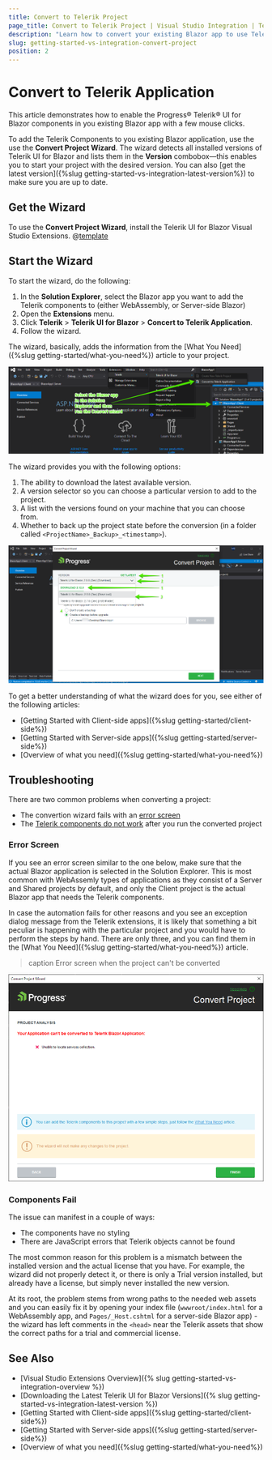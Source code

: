 ```yaml
---
title: Convert to Telerik Project
page_title: Convert to Telerik Project | Visual Studio Integration | Telerik UI for Blazor
description: "Learn how to convert your existing Blazor app to use Telerik components in it with a few clicks through our Visual Studio Templates."
slug: getting-started-vs-integration-convert-project
position: 2
---
```


# Convert to Telerik Application

This article demonstrates how to enable the Progress&reg; Telerik&reg; UI for Blazor components in you existing Blazor app with a few mouse clicks.

To add the Telerik Components to you existing Blazor application, use the use the **Convert Project Wizard**. The wizard detects all installed versions of Telerik UI for Blazor and lists them in the **Version** combobox&mdash;this enables you to start your project with the desired version. You can also [get the latest version]({%slug getting-started-vs-integration-latest-version%}) to make sure you are up to date.

## Get the Wizard

To use the **Convert Project Wizard**, install the Telerik UI for Blazor Visual Studio Extensions. @[template](/_contentTemplates/common/general-info.md#vsx-download)



## Start the Wizard

To start the wizard, do the following:

1. In the **Solution Explorer**, select the Blazor app you want to add the Telerik components to (either WebAssembly, or Server-side Blazor)
1. Open the **Extensions** menu.
1. Click **Telerik** > **Telerik UI for Blazor** > **Concert to Telerik Application**.
1. Follow the wizard.

The wizard, basically, adds the information from the [What You Need]({%slug getting-started/what-you-need%}) article to your project.
    
![Start the Convert Project Wizard](images/vs-ext-convert-project-entry.png)

The wizard provides you with the following options:

1. The ability to download the latest available version.
1. A version selector so you can choose a particular version to add to the project.
1. A list with the versions found on your machine that you can choose from.
1. Whether to back up the project state before the conversion (in a folder called `<ProjectName>_Backup>_<timestamp>`).

![The Convert Project Wizard Options](images/convert-project-wizard-options.png)



To get a better understanding of what the wizard does for you, see either of the following articles:

* [Getting Started with Client-side apps]({%slug getting-started/client-side%})
* [Getting Started with Server-side apps]({%slug getting-started/server-side%})
* [Overview of what you need]({%slug getting-started/what-you-need%})

## Troubleshooting

There are two common problems when converting a project:

* The convertion wizard fails with an [error screen](#error-screen)
* The [Telerik components do not work](#components-fail) after you run the converted project

### Error Screen

If you see an error screen similar to the one below, make sure that the actual Blazor application is selected in the Solution Explorer. This is most common with WebAssemly types of applications as they consist of a Server and Shared projects by default, and only the Client project is the actual Blazor app that needs the Telerik components.

In case the automation fails for other reasons and you see an exception dialog message from the Telerik extensions, it is likely that something a bit peculiar is happening with the particular project and you would have to perform the steps by hand. There are only three, and you can find them in the [What You Need]({%slug getting-started/what-you-need%}) article.

>caption Error screen when the project can't be converted

![The Convert Project Failed](images/convert-project-wizard-failed.png)


### Components Fail

The issue can manifest in a couple of ways:

* The components have no styling
* There are JavaScript errors that Telerik objects cannot be found

The most common reason for this problem is a mismatch between the installed version and the actual license that you have. For example, the wizard did not properly detect it, or there is only a Trial version installed, but already have a license, but simply never installed the new version.

At its root, the problem stems from wrong paths to the needed web assets and you can easily fix it by opening your index file (`wwwroot/index.html` for a WebAssembly app, and `Pages/_Host.cshtml` for a server-side Blazor app) - the wizard has left comments in the `<head>` near the Telerik assets that show the correct paths for a trial and commercial license.



## See Also

* [Visual Studio Extensions Overview]({% slug getting-started-vs-integration-overview %})
* [Downloading the Latest Telerik UI for Blazor Versions]({% slug getting-started-vs-integration-latest-version %})
* [Getting Started with Client-side apps]({%slug getting-started/client-side%})
* [Getting Started with Server-side apps]({%slug getting-started/server-side%})
* [Overview of what you need]({%slug getting-started/what-you-need%})

